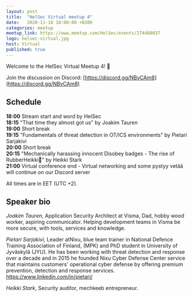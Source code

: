 ```yaml
---
layout: post
title:  "HelSec Virtual meetup 4"
date:   2020-11-18 18:00:00 +0200
categories: meetup
meetup_link: https://www.meetup.com/HelSec/events/274408037
logo: helsec-virtual.jpg
host: Virtual
published: true
---
```


Welcome to the HelSec Virtual Meetup 4! 🤗

Join the discussion on Discord: [https://discord.gg/NBvCAm8](https://discord.gg/NBvCAm8)

## Schedule

**18:00** Stream start and word by HelSec  
**18:15** "That time they almost got us" by Joakim Tauren  
**19:00** Short break  
**19:15** "Fundamentals of threat detection in OT/ICS environments" by Pietari Sarjakivi  
**20:00** Short break  
**20:15** "Mechanically harassing innocent Disobey badges - The rise of RubberHeikki🍆" by Heikki Stark  
**21:00** Virtual conference end - Virtual networking and some pystyy vetää will continue on our Discord server  

All times are in EET (UTC +2).

## Speaker bio
_Joakim Tauren_, Application Security Architect at Visma, Dad, hobby wood worker, aspiring communicator. Helping development teams in Visma be more secure, with tools, services and knowledge.

_Pietari Sarjakivi_, Leader atNixu, blue team trainer in National Defence Training Association of Finland, (MPK) and PhD student in University of Jyväskylä (JYU). He has been working with threat detection and response over a decade and in 2015 he founded Nixu Cyber Defense Center service that maintains customers' operational cyber defense by offering premium prevention, detection and response services. https://www.linkedin.com/in/pietari/

_Heikki Stark_, Security auditor, mechkeeb entrepreneur.
